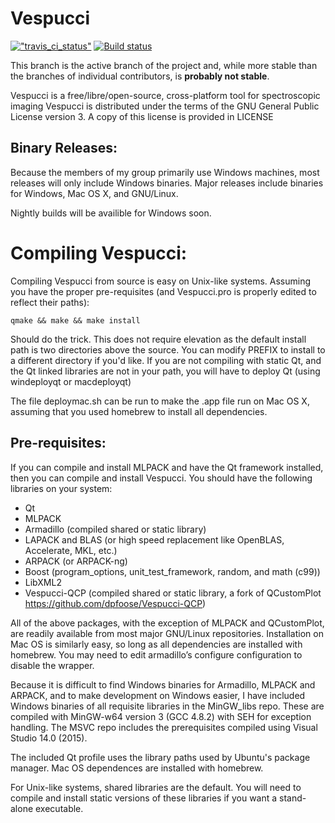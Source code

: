 Vespucci 
========
[!["travis_ci_status"](https://travis-ci.org/VespucciProject/Vespucci.svg?branch=master)](https://travis-ci.org/VespucciProject/Vespucci) [![Build status](https://ci.appveyor.com/api/projects/status/3v1voa5sim7whv55?svg=true)](https://ci.appveyor.com/project/VespucciProject/vespucci)

This branch is the active branch of the project and, while more stable than the branches of individual contributors, is **probably not stable**.

Vespucci is a free/libre/open-source, cross-platform tool for spectroscopic
imaging
Vespucci is distributed under the terms of the GNU General Public License version 3.
A copy of this license is provided in LICENSE

Binary Releases:
-----------------
Because the members of my group primarily use Windows machines, most releases 
will only include Windows binaries.  Major releases include binaries for 
Windows, Mac OS X, and GNU/Linux.

Nightly builds will be availible for Windows soon.

Compiling Vespucci:
===================
Compiling Vespucci from source is easy on Unix-like systems. Assuming you
have the proper pre-requisites (and Vespucci.pro is properly edited to reflect
their paths):

    qmake && make && make install

Should do the trick. This does not require elevation as the default install path
is two directories above the source. You can modify PREFIX to install to a different
directory if you'd like. If you are not compiling with static Qt, and the Qt linked
libraries are not in your path, you will have to deploy Qt (using windeployqt or macdeployqt)

The file deploymac.sh can be run to make the .app file run on Mac OS X, assuming that you used homebrew to install all dependencies.

Pre-requisites:
--------------------
If you can compile and install MLPACK and have the Qt framework installed,
then you can compile and install Vespucci. You should have the following
libraries on your system:

* Qt
* MLPACK
* Armadillo (compiled shared or static library)
* LAPACK and BLAS (or high speed replacement like OpenBLAS, Accelerate, MKL, etc.)
* ARPACK (or ARPACK-ng)
* Boost (program_options, unit_test_framework, random, and math (c99))
* LibXML2
* Vespucci-QCP (compiled shared or static library, a fork of QCustomPlot https://github.com/dpfoose/Vespucci-QCP)

All of the above packages, with the exception of MLPACK and QCustomPlot, are 
readily available from most major GNU/Linux repositories. Installation on Mac
OS is similarly easy, so long as all dependencies are installed with homebrew. You may need to edit armadillo’s configure configuration to disable the wrapper.

Because it is difficult to find Windows binaries for Armadillo, MLPACK and ARPACK,
and to make development on Windows easier, I have included Windows binaries of all
requisite libraries in the MinGW_libs repo. These are compiled with MinGW-w64 
version 3 (GCC 4.8.2) with SEH for exception handling. The MSVC repo includes the prerequisites compiled using Visual Studio 14.0 (2015).

The included Qt profile uses the library paths used by Ubuntu's package manager.
Mac OS dependences are installed with homebrew.

For Unix-like systems, shared libraries are the default. You will need to
compile and install static versions of these libraries if you want a stand-alone executable.

 
